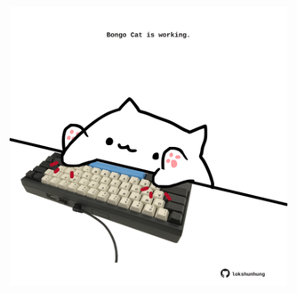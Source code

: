 <!-- built at 30/09/2021, 12:08:21 UTC -->
<p align="center">
  <img width="500" height="500" src="./ReadmeImage.svg">
</p>
